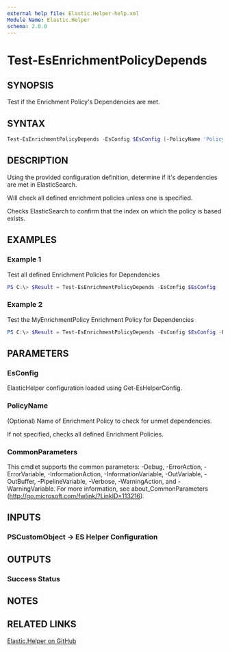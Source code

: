 ```yaml
---
external help file: Elastic.Helper-help.xml
Module Name: Elastic.Helper
schema: 2.0.0
---
```


# Test-EsEnrichmentPolicyDepends

## SYNOPSIS

Test if the Enrichment Policy's Dependencies are met.

## SYNTAX

```powershell
Test-EsEnrichmentPolicyDepends -EsConfig $EsConfig [-PolicyName 'PolicyToTest']
```

## DESCRIPTION

Using the provided configuration definition, determine if it's dependencies are met in ElasticSearch.

Will check all defined enrichment policies unless one is specified.

Checks ElasticSearch to confirm that the index on which the policy is based exists.

## EXAMPLES

### Example 1

Test all defined Enrichment Policies for Dependencies

```powershell
PS C:\> $Result = Test-EsEnrichmentPolicyDepends -EsConfig $EsConfig
```

### Example 2

Test the MyEnrichmentPolicy Enrichment Policy for Dependencies

```powershell
PS C:\> $Result = Test-EsEnrichmentPolicyDepends -EsConfig $EsConfig -PolicyName 'MyEnrichmentPolicy'
```

## PARAMETERS

### EsConfig

ElasticHelper configuration loaded using Get-EsHelperConfig.

### PolicyName

(Optional) Name of Enrichment Policy to check for unmet dependencies.

If not specified, checks all defined Enrichment Policies.

### CommonParameters

This cmdlet supports the common parameters: -Debug, -ErrorAction, -ErrorVariable, -InformationAction, -InformationVariable, -OutVariable, -OutBuffer, -PipelineVariable, -Verbose, -WarningAction, and -WarningVariable. For more information, see about_CommonParameters (<http://go.microsoft.com/fwlink/?LinkID=113216>).

## INPUTS

### PSCustomObject -> ES Helper Configuration

## OUTPUTS

### Success Status

## NOTES

## RELATED LINKS

[Elastic.Helper on GitHub](https://github.com/IPSecMSSP/Elastic.Helper)
